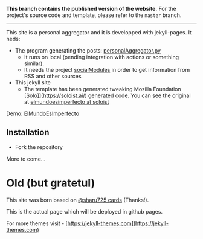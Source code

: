 **This branch contains the published version of the website.** For the project's source code and template, please refer to the `master` branch.

---

This site is a personal aggregator and it is developped with jekyll-pages. It neds:

* The program generating the posts: [personalAggregator.py](https://github.com/fernand0/scripts/blob/master/personalAggregator.py) 
   * It runs on local (pending integration with actions or something similar).
   * It needs the project [socialModules](https://github.com/fernand0/socialModules/) in order to get information from RSS and other sources
* This jekyll site
   * The template has been generated tweaking Mozilla Foundation [Solo]](https://soloist.ai/) generated code. You can see the original at [elmundoesimperfecto at soloist](https://soloist.ai/elmundoesimperfecto)

Demo: [ElMundoEsImperfecto](https://elmundoesimperfecto.com)

## Installation
* Fork the repository

More to come...

# Old (but gratetul)

This site was born based on [@sharu725 cards](https://github.com/sharu725/cards)  (Thanks!).

This is the actual page which will be deployed in github pages.


For more themes visit - [https://jekyll-themes.com](https://jekyll-themes.com)